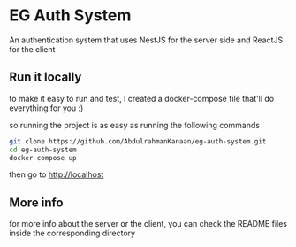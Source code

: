 # EG Auth System

An authentication system that uses NestJS for the server side and ReactJS for the client

## Run it locally

to make it easy to run and test, I created a docker-compose file that'll do everything for you :)

so running the project is as easy as running the following commands

```sh
git clone https://github.com/AbdulrahmanKanaan/eg-auth-system.git
cd eg-auth-system
docker compose up
```

then go to <http://localhost>

## More info

for more info about the server or the client, you can check the README files inside the corresponding directory
